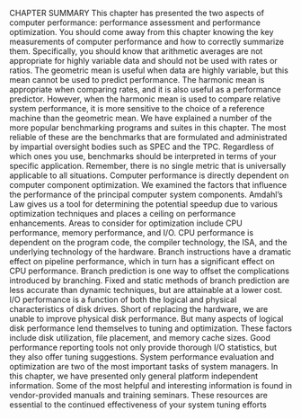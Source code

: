 CHAPTER SUMMARY
 This chapter has presented the two aspects of computer
 performance: performance assessment and performance
 optimization. You should come away from this chapter
 knowing the key measurements of computer
 performance and how to correctly summarize them.
 Specifically, you should know that arithmetic averages
 are not appropriate for highly variable data and should
 not be used with rates or ratios. The geometric mean is
 useful when data are highly variable, but this mean
 cannot be used to predict performance. The harmonic
 mean is appropriate when comparing rates, and it is also
 useful as a performance predictor. However, when the
 harmonic mean is used to compare relative system
 performance, it is more sensitive to the choice of a
 reference machine than the geometric mean.
 We have explained a number of the more popular
 benchmarking programs and suites in this chapter. The
 most reliable of these are the benchmarks that are
 formulated and administrated by impartial oversight
 bodies such as SPEC and the TPC. Regardless of which
 ones you use, benchmarks should be interpreted in terms
 of your specific application. Remember, there is no single
 metric that is universally applicable to all situations.
Computer performance is directly dependent on
 computer component optimization. We examined the
 factors that influence the performance of the principal
 computer system components. Amdahl’s Law gives us a
 tool for determining the potential speedup due to various
 optimization techniques and places a ceiling on
 performance enhancements. Areas to consider for
 optimization include CPU performance, memory
 performance, and I/O. CPU performance is dependent
 on the program code, the compiler technology, the ISA,
 and the underlying technology of the hardware. Branch
 instructions have a dramatic effect on pipeline
 performance, which in turn has a significant effect on
 CPU performance. Branch prediction is one way to offset
 the complications introduced by branching. Fixed and
 static methods of branch prediction are less accurate
 than dynamic techniques, but are attainable at a lower
 cost.
 I/O performance is a function of both the logical and
 physical characteristics of disk drives. Short of replacing
 the hardware, we are unable to improve physical disk
 performance. But many aspects of logical disk
 performance lend themselves to tuning and
 optimization. These factors include disk utilization, file
 placement, and memory cache sizes. Good performance
 reporting tools not only provide thorough I/O statistics,
 but they also offer tuning suggestions.
System performance evaluation and optimization are two
 of the most important tasks of system managers. In this
 chapter, we have presented only general platform
independent information. Some of the most helpful and
 interesting information is found in vendor-provided
 manuals and training seminars. These resources are
 essential to the continued effectiveness of your system
tuning efforts